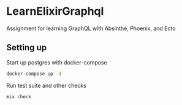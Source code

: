 # LearnElixirGraphql

Assignment for learning GraphQL with Absinthe, Phoenix, and Ecto

## Setting up

Start up postgres with docker-compose

```bash
docker-compose up -d
```

Run test suite and other checks

```bash
mix check
```
